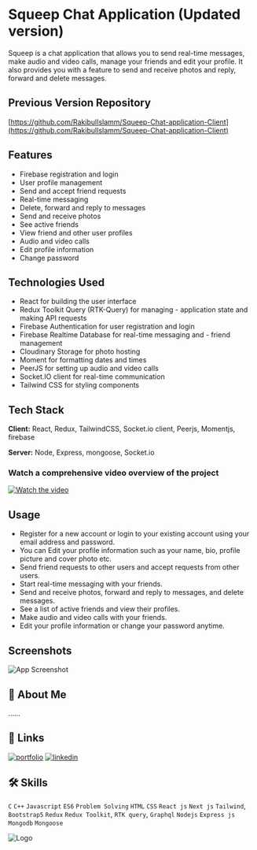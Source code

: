 # Squeep Chat Application (Updated version)

Squeep is a chat application that allows you to send real-time messages, make audio and video calls, manage your friends and edit your profile. It also provides you with a feature to send and receive photos and reply, forward and delete messages.


## Previous Version Repository
[https://github.com/RakibulIslamm/Squeep-Chat-application-Client](https://github.com/RakibulIslamm/Squeep-Chat-application-Client)
## Features
- Firebase registration and login
- User profile management
- Send and accept friend requests
- Real-time messaging
- Delete, forward and reply to messages
- Send and receive photos
- See active friends
- View friend and other user profiles
- Audio and video calls
- Edit profile information
- Change password
## Technologies Used
- React for building the user interface
- Redux Toolkit Query (RTK-Query) for managing - application state and making API requests
- Firebase Authentication for user registration and login
- Firebase Realtime Database for real-time messaging and - friend management
- Cloudinary Storage for photo hosting
- Moment for formatting dates and times
- PeerJS for setting up audio and video calls
- Socket.IO client for real-time communication
- Tailwind CSS for styling components
## Tech Stack

**Client:** React, Redux, TailwindCSS, Socket.io client, Peerjs, Momentjs, firebase 

**Server:** Node, Express, mongoose, Socket.io


### Watch a comprehensive video overview of the project
[![Watch the video](https://res.cloudinary.com/deonmtztm/image/upload/v1677397465/bxbncflt4qhqsuhhihgl.png)](https://youtu.be/id)
## Usage
- Register for a new account or login to your existing account using your email address and password.
- You can Edit your profile information such as your name, bio, profile picture and cover photo etc.
- Send friend requests to other users and accept requests from other users.
- Start real-time messaging with your friends.
- Send and receive photos, forward and reply to messages, and delete messages.
- See a list of active friends and view their profiles.
- Make audio and video calls with your friends.
- Edit your profile information or change your password anytime.
## Screenshots

![App Screenshot](https://via.placeholder.com/468x300?text=App+Screenshot+Here)


## 🚀 About Me
......


## 🔗 Links
[![portfolio](https://img.shields.io/badge/my_portfolio-000?style=for-the-badge&logo=ko-fi&logoColor=white)](https://rakibul-islam-portfolio.web.app/)
[![linkedin](https://img.shields.io/badge/linkedin-0A66C2?style=for-the-badge&logo=linkedin&logoColor=white)](https://www.linkedin.com/in/d-rakibul-islam/)


## 🛠 Skills
`C` `C++`  `Javascript` `ES6` `Problem Solving` `HTML` `CSS` `React js` `Next js` `Tailwind`, `Bootstrap5` `Redux` `Redux Toolkit`, `RTK query`, `Graphql` `Nodejs` `Express js` `Mongodb` `Mongoose` 


![Logo](https://res.cloudinary.com/deonmtztm/image/upload/v1677395773/a83sy87ataq38elu5rds.png)